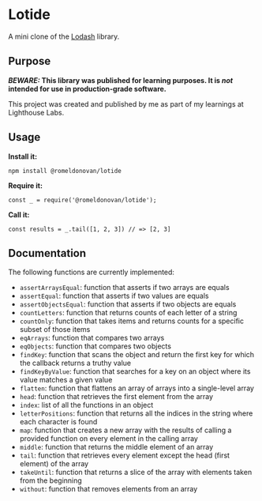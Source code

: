 # Lotide

A mini clone of the [Lodash](https://lodash.com) library.

## Purpose

**_BEWARE:_ This library was published for learning purposes. It is _not_ intended for use in production-grade software.**

This project was created and published by me as part of my learnings at Lighthouse Labs. 

## Usage

**Install it:**

`npm install @romeldonovan/lotide`

**Require it:**

`const _ = require('@romeldonovan/lotide');`

**Call it:**

`const results = _.tail([1, 2, 3]) // => [2, 3]`

## Documentation

The following functions are currently implemented:
* `assertArraysEqual`: function that asserts if two arrays are equals
* `assertEqual`: function that asserts if two values are equals
* `assertObjectsEqual`: function that asserts if two objects are equals
* `countLetters`: function that returns counts of each letter of a string
* `countOnly`: function that takes items and returns counts for a specific subset of those items
* `eqArrays`: function that compares two arrays
* `eqObjects`: function that compares two objects
* `findKey`: function that scans the object and return the first key for which the callback returns a truthy value
* `findKeyByValue`: function that searches for a key on an object where its value matches a given value
* `flatten`: function that flattens an array of arrays into a single-level array
* `head`: function that retrieves the first element from the array
* `index`: list of all the functions in an object
* `letterPositions`: function that returns all the indices in the string where each character is found
* `map`: function that creates a new array with the results of calling a provided function on every element in the calling array
* `middle`: function that returns the middle element of an array
* `tail`: function that retrieves every element except the head (first element) of the array
* `takeUntil`: function that returns a slice of the array with elements taken from the beginning
* `without`: function that removes elements from an array